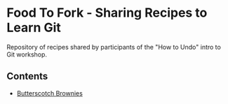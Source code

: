 # Food To Fork - Sharing Recipes to Learn Git

Repository of recipes shared by participants of the "How to Undo" intro to Git workshop.

## Contents

- [Butterscotch  Brownies](butterscotch-brownies/butterscotch-brownies.md)